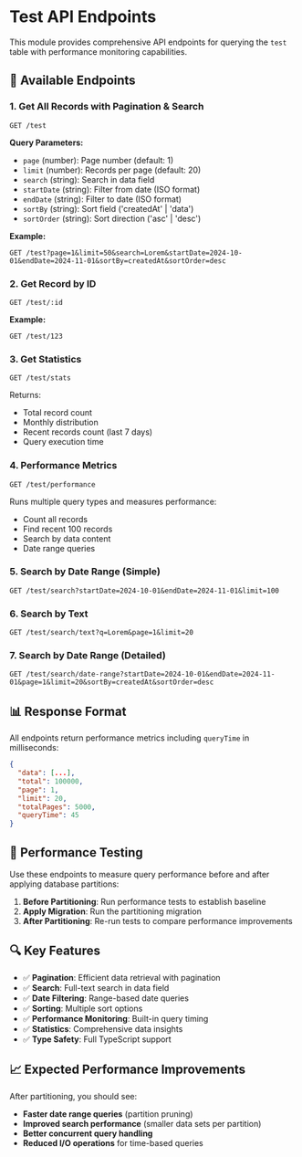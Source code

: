 # Test API Endpoints

This module provides comprehensive API endpoints for querying the `test` table with performance monitoring capabilities.

## 🚀 Available Endpoints

### 1. **Get All Records with Pagination & Search**
```
GET /test
```

**Query Parameters:**
- `page` (number): Page number (default: 1)
- `limit` (number): Records per page (default: 20)
- `search` (string): Search in data field
- `startDate` (string): Filter from date (ISO format)
- `endDate` (string): Filter to date (ISO format)
- `sortBy` (string): Sort field ('createdAt' | 'data')
- `sortOrder` (string): Sort direction ('asc' | 'desc')

**Example:**
```
GET /test?page=1&limit=50&search=Lorem&startDate=2024-10-01&endDate=2024-11-01&sortBy=createdAt&sortOrder=desc
```

### 2. **Get Record by ID**
```
GET /test/:id
```

**Example:**
```
GET /test/123
```

### 3. **Get Statistics**
```
GET /test/stats
```

Returns:
- Total record count
- Monthly distribution
- Recent records count (last 7 days)
- Query execution time

### 4. **Performance Metrics**
```
GET /test/performance
```

Runs multiple query types and measures performance:
- Count all records
- Find recent 100 records
- Search by data content
- Date range queries

### 5. **Search by Date Range (Simple)**
```
GET /test/search?startDate=2024-10-01&endDate=2024-11-01&limit=100
```

### 6. **Search by Text**
```
GET /test/search/text?q=Lorem&page=1&limit=20
```

### 7. **Search by Date Range (Detailed)**
```
GET /test/search/date-range?startDate=2024-10-01&endDate=2024-11-01&page=1&limit=20&sortBy=createdAt&sortOrder=desc
```

## 📊 Response Format

All endpoints return performance metrics including `queryTime` in milliseconds:

```json
{
  "data": [...],
  "total": 100000,
  "page": 1,
  "limit": 20,
  "totalPages": 5000,
  "queryTime": 45
}
```

## 🎯 Performance Testing

Use these endpoints to measure query performance before and after applying database partitions:

1. **Before Partitioning**: Run performance tests to establish baseline
2. **Apply Migration**: Run the partitioning migration
3. **After Partitioning**: Re-run tests to compare performance improvements

## 🔍 Key Features

- ✅ **Pagination**: Efficient data retrieval with pagination
- ✅ **Search**: Full-text search in data field
- ✅ **Date Filtering**: Range-based date queries
- ✅ **Sorting**: Multiple sort options
- ✅ **Performance Monitoring**: Built-in query timing
- ✅ **Statistics**: Comprehensive data insights
- ✅ **Type Safety**: Full TypeScript support

## 📈 Expected Performance Improvements

After partitioning, you should see:
- **Faster date range queries** (partition pruning)
- **Improved search performance** (smaller data sets per partition)
- **Better concurrent query handling**
- **Reduced I/O operations** for time-based queries
